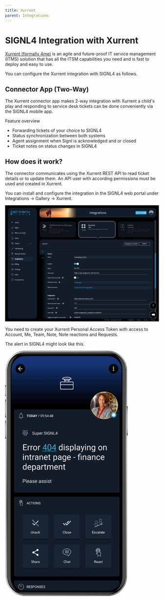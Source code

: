 ```yaml
---
title: Xurrent
parent: Integrations
---
```


# SIGNL4 Integration with Xurrent

[Xurrent (formally 4me)](https://www.xurrent.com/) is an agile and future-proof IT service management (ITMS) solution that has all the ITSM capabilities you need and is fast to deploy and easy to use.

You can configure the Xurrent integration with SIGNL4 as follows.

## Connector App (Two-Way)

The Xurrent connector app makes 2-way integration with Xurrent a child's play and responding to service desk tickets can be done conveniently via the SIGNL4 mobile app.

Feature overview
- Forwarding tickets of your choice to SIGNL4
- Status synchronization between both systems
- Agent assignment when Signl is acknowledged and or closed
- Ticket notes on status changes in SIGNL4

## How does it work?

The connector communicates using the Xurrent REST API to read ticket details or to update them. An API user with according permissions must be used and created in Xurrent.

You can install and configure the integration in the SIGNL4 web portal under Integrations -> Gallery -> Xurrent.

![Xurrent Integration in SIGNL4](xurrent-signl4.png)

You need to create your Xurrent Personal Access Token with access to Account, Me, Team, Note, Note reactions and Requests.

The alert in SIGNL4 might look like this.

![SIGNL4 Alert](signl4-xurrent.png)
